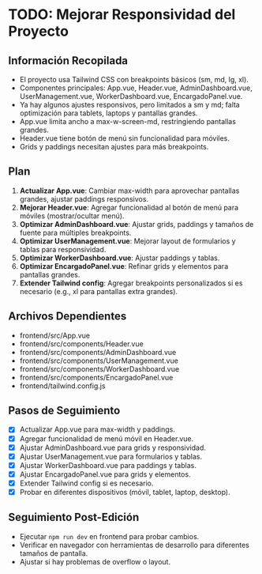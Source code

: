 # TODO: Mejorar Responsividad del Proyecto

## Información Recopilada
- El proyecto usa Tailwind CSS con breakpoints básicos (sm, md, lg, xl).
- Componentes principales: App.vue, Header.vue, AdminDashboard.vue, UserManagement.vue, WorkerDashboard.vue, EncargadoPanel.vue.
- Ya hay algunos ajustes responsivos, pero limitados a sm y md; falta optimización para tablets, laptops y pantallas grandes.
- App.vue limita ancho a max-w-screen-md, restringiendo pantallas grandes.
- Header.vue tiene botón de menú sin funcionalidad para móviles.
- Grids y paddings necesitan ajustes para más breakpoints.

## Plan
1. **Actualizar App.vue**: Cambiar max-width para aprovechar pantallas grandes, ajustar paddings responsivos.
2. **Mejorar Header.vue**: Agregar funcionalidad al botón de menú para móviles (mostrar/ocultar menú).
3. **Optimizar AdminDashboard.vue**: Ajustar grids, paddings y tamaños de fuente para múltiples breakpoints.
4. **Optimizar UserManagement.vue**: Mejorar layout de formularios y tablas para responsividad.
5. **Optimizar WorkerDashboard.vue**: Ajustar paddings y tablas.
6. **Optimizar EncargadoPanel.vue**: Refinar grids y elementos para pantallas grandes.
7. **Extender Tailwind config**: Agregar breakpoints personalizados si es necesario (e.g., xl para pantallas extra grandes).

## Archivos Dependientes
- frontend/src/App.vue
- frontend/src/components/Header.vue
- frontend/src/components/AdminDashboard.vue
- frontend/src/components/UserManagement.vue
- frontend/src/components/WorkerDashboard.vue
- frontend/src/components/EncargadoPanel.vue
- frontend/tailwind.config.js

## Pasos de Seguimiento
- [x] Actualizar App.vue para max-width y paddings.
- [x] Agregar funcionalidad de menú móvil en Header.vue.
- [x] Ajustar AdminDashboard.vue para grids y responsividad.
- [x] Ajustar UserManagement.vue para formularios y tablas.
- [x] Ajustar WorkerDashboard.vue para paddings y tablas.
- [x] Ajustar EncargadoPanel.vue para grids y elementos.
- [x] Extender Tailwind config si es necesario.
- [x] Probar en diferentes dispositivos (móvil, tablet, laptop, desktop).

## Seguimiento Post-Edición
- Ejecutar `npm run dev` en frontend para probar cambios.
- Verificar en navegador con herramientas de desarrollo para diferentes tamaños de pantalla.
- Ajustar si hay problemas de overflow o layout.
